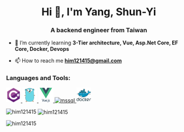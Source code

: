 <h1 align="center">Hi 👋, I'm Yang, Shun-Yi</h1>
<h3 align="center">A backend engineer from Taiwan</h3>

- 🌱 I’m currently learning **3-Tier architecture, Vue, Asp.Net Core, EF Core, Docker, Devops**

- 📫 How to reach me **him121415@gmail.com**


<h3 align="left">Languages and Tools:</h3>
<p align="left">
    <a href="https://www.w3schools.com/cs/" target="_blank"> 
        <img src="https://raw.githubusercontent.com/devicons/devicon/master/icons/csharp/csharp-original.svg" alt="csharp" width="40" height="40"/> 
    </a>
    <a href="https://golang.org" target="_blank"> 
        <img src="https://raw.githubusercontent.com/devicons/devicon/master/icons/go/go-original.svg" alt="go" width="40" height="40"/> 
    </a>
    <a href="https://vuejs.org/" target="_blank"> 
        <img src="https://raw.githubusercontent.com/devicons/devicon/master/icons/vuejs/vuejs-original-wordmark.svg" alt="vuejs" width="40" height="40"/> 
    </a>
    <a href="https://www.microsoft.com/en-us/sql-server" target="_blank"> 
        <img src="https://www.svgrepo.com/show/303229/microsoft-sql-server-logo.svg" alt="mssql" width="40" height="40"/> 
    </a>
    <a href="https://www.docker.com/" target="_blank"> 
        <img src="https://raw.githubusercontent.com/devicons/devicon/master/icons/docker/docker-original-wordmark.svg" alt="docker" width="40" height="40"/> 
    </a>
</p>

<p><img align="left" src="https://github-readme-stats.vercel.app/api/top-langs?username=him121415&show_icons=true&locale=en&layout=compact" alt="him121415" /></p>

<p>&nbsp;<img align="center" src="https://github-readme-stats.vercel.app/api?username=him121415&show_icons=true&locale=en" alt="him121415" /></p>

<p align="left"> <img src="https://komarev.com/ghpvc/?username=him121415&label=Profile%20views&color=0e75b6&style=flat" alt="him121415" /> </p>

<!--
**him121415/him121415** is a ✨ _special_ ✨ repository because its `README.md` (this file) appears on your GitHub profile.

Here are some ideas to get you started:

- 🔭 I’m currently working on ...
- 🌱 I’m currently learning ...
- 👯 I’m looking to collaborate on ...
- 🤔 I’m looking for help with ...
- 💬 Ask me about ...
- 📫 How to reach me: ...
- 😄 Pronouns: ...
- ⚡ Fun fact: ...
-->